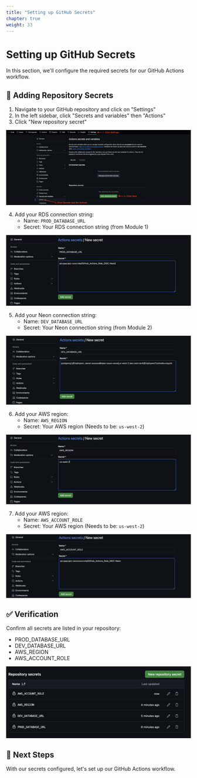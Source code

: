 ```yaml
---
title: "Setting up GitHub Secrets"
chapter: true
weight: 33
---
```


# Setting up GitHub Secrets

In this section, we'll configure the required secrets for our GitHub Actions workflow.

## 🔐 Adding Repository Secrets

1. Navigate to your GitHub repository and click on "Settings"
2. In the left sidebar, click "Secrets and variables" then "Actions"
3. Click "New repository secret"

![Navigate to Secrets](/images/navigate-secrets.png)

4. Add your RDS connection string:
   - Name: `PROD_DATABASE_URL`
   - Secret: Your RDS connection string (from Module 1)

![Add Production Secret](/images/add-prod-secret.png)

5. Add your Neon connection string:
   - Name: `DEV_DATABASE_URL`
   - Secret: Your Neon connection string (from Module 2)

![Add Development Secret](/images/add-dev-secret.png)

6. Add your AWS region:
   - Name: `AWS_REGION`
   - Secret: Your AWS region (Needs to be: `us-west-2`)

![Add Region Secret](/images/add-region-secret.png)

7. Add your AWS region:
   - Name: `AWS_ACCOUNT_ROLE`
   - Secret: Your AWS region (Needs to be: `us-west-2`)

![Add Region Secret](/images/add-role-secret.png)

## ✅ Verification

Confirm all secrets are listed in your repository:
- PROD_DATABASE_URL
- DEV_DATABASE_URL
- AWS_REGION
- AWS_ACCOUNT_ROLE

![Verify Secrets](/images/verify-secrets.png)

## 🎯 Next Steps

With our secrets configured, let's set up our GitHub Actions workflow.